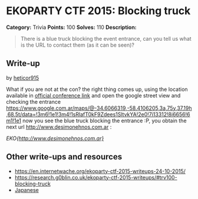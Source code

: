 # EKOPARTY CTF 2015: Blocking truck

**Category:** Trivia
**Points:** 100
**Solves:** 110
**Description:**

> There is a blue truck blocking the event entrance, can you tell us what is the URL to contact them (as it can be seen)?


## Write-up

by [heticor915](https://github.com/heticor915)

What if you are not at the con? the right thing comes up, using the location available in  [official conference link](http://ekoparty.org/locacion.php ) and open the google street view and checking the entrance https://www.google.com.ar/maps/@-34.6066319,-58.4106205,3a,75y,37.19h,68.5t/data=!3m6!1e1!3m4!1sRlafT0kF9Zdees1SltvkYA!2e0!7i13312!8i6656!6m1!1e1 now you see the blue truck blocking the entrance :P,  you obtain the next url http://www.desimonehnos.com.ar :

*EKO{http://www.desimonehnos.com.ar}*

## Other write-ups and resources

* <https://en.internetwache.org/ekoparty-ctf-2015-writeups-24-10-2015/>
* <https://research.g0blin.co.uk/ekoparty-ctf-2015-writeups/#trv100-blocking-truck>
* [Japanese](http://shiho-elliptic.tumblr.com/post/131769380689/ekoparty-ctf-2015-writeup)
